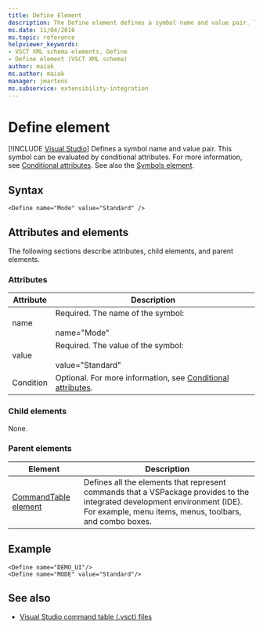 ```yaml
---
title: Define Element
description: The Define element defines a symbol name and value pair. This symbol can be evaluated by conditional attributes.
ms.date: 11/04/2016
ms.topic: reference
helpviewer_keywords:
- VSCT XML schema elements, Define
- Define element (VSCT XML schema)
author: maiak
ms.author: maiak
manager: jmartens
ms.subservice: extensibility-integration
---
```

# Define element

 [!INCLUDE [Visual Studio](~/includes/applies-to-version/vs-windows-only.md)]
Defines a symbol name and value pair. This symbol can be evaluated by conditional attributes. For more information, see [Conditional attributes](../extensibility/vsct-xml-schema-conditional-attributes.md). See also the [Symbols element](../extensibility/symbols-element.md).

## Syntax

```
<Define name="Mode" value="Standard" />
```

## Attributes and elements
 The following sections describe attributes, child elements, and parent elements.

### Attributes

|Attribute|Description|
|---------------|-----------------|
|name|Required. The name of the symbol:<br /><br /> name="Mode"|
|value|Required. The value of the symbol:<br /><br /> value="Standard"|
|Condition|Optional. For more information, see [Conditional attributes](../extensibility/vsct-xml-schema-conditional-attributes.md).|

### Child elements
 None.

### Parent elements

|Element|Description|
|-------------|-----------------|
|[CommandTable element](../extensibility/commandtable-element.md)|Defines all the elements that represent commands that a VSPackage provides to the integrated development environment (IDE). For example, menu items, menus, toolbars, and combo boxes.|

## Example

```
<Define name="DEMO_UI"/>
<Define name="MODE" value="Standard"/>
```

## See also
- [Visual Studio command table (.vsct) files](../extensibility/internals/visual-studio-command-table-dot-vsct-files.md)
